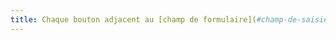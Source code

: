 ```yaml
---
title: Chaque bouton adjacent au [champ de formulaire](#champ-de-saisie-de-formulaire) qui fournit une étiquette visible permet-il de connaître la fonction exacte du [champ de formulaire](#champ-de-saisie-de-formulaire) auquel il est associé ?
---
```

